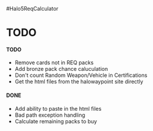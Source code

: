 #Halo5ReqCalculator

# TODO
#### TODO
- Remove cards not in REQ packs
- Add bronze pack chance caluculation
- Don't count Random Weapon/Vehicle in Certifications
- Get the html files from the halowaypoint site directly

#### DONE
- Add ability to paste in the html files
- Bad path exception handling
- Calculate remaining packs to buy
